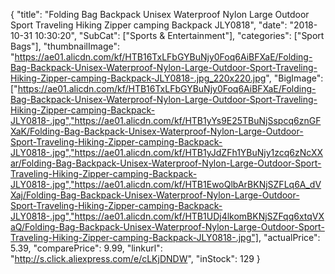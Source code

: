 {
	"title": "Folding Bag Backpack Unisex Waterproof Nylon Large Outdoor Sport Traveling Hiking Zipper camping Backpack    JLY0818",
	"date": "2018-10-31 10:30:20",
	"SubCat": ["Sports & Entertainment"],
	"categories": ["Sport Bags"],
	"thumbnailImage": "https://ae01.alicdn.com/kf/HTB16TxLFbGYBuNjy0Foq6AiBFXaE/Folding-Bag-Backpack-Unisex-Waterproof-Nylon-Large-Outdoor-Sport-Traveling-Hiking-Zipper-camping-Backpack-JLY0818-.jpg_220x220.jpg",
	"BigImage": ["https://ae01.alicdn.com/kf/HTB16TxLFbGYBuNjy0Foq6AiBFXaE/Folding-Bag-Backpack-Unisex-Waterproof-Nylon-Large-Outdoor-Sport-Traveling-Hiking-Zipper-camping-Backpack-JLY0818-.jpg","https://ae01.alicdn.com/kf/HTB1yYs9E25TBuNjSspcq6znGFXaK/Folding-Bag-Backpack-Unisex-Waterproof-Nylon-Large-Outdoor-Sport-Traveling-Hiking-Zipper-camping-Backpack-JLY0818-.jpg","https://ae01.alicdn.com/kf/HTB1yJdZFh1YBuNjy1zcq6zNcXXar/Folding-Bag-Backpack-Unisex-Waterproof-Nylon-Large-Outdoor-Sport-Traveling-Hiking-Zipper-camping-Backpack-JLY0818-.jpg","https://ae01.alicdn.com/kf/HTB1EwoQlbArBKNjSZFLq6A_dVXaj/Folding-Bag-Backpack-Unisex-Waterproof-Nylon-Large-Outdoor-Sport-Traveling-Hiking-Zipper-camping-Backpack-JLY0818-.jpg","https://ae01.alicdn.com/kf/HTB1UDj4lkomBKNjSZFqq6xtqVXaQ/Folding-Bag-Backpack-Unisex-Waterproof-Nylon-Large-Outdoor-Sport-Traveling-Hiking-Zipper-camping-Backpack-JLY0818-.jpg"],
	"actualPrice": 5.39,
	"comparePrice": 9.99,
	"linkurl": "http://s.click.aliexpress.com/e/cLKjDNDW",
	"inStock": 129
}
